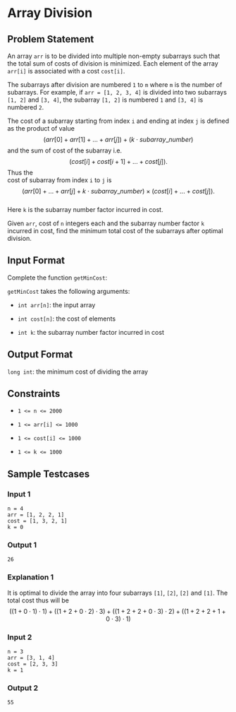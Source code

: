 # Array Division

## Problem Statement

An array `arr` is to be divided into multiple non-empty subarrays such that the total sum of costs of division is minimized. Each element of the array `arr[i]` is associated with a cost `cost[i]`.

The subarrays after division are numbered `1` to `m` where `m` is the number of subarrays. For example, if `arr = [1, 2, 3, 4]` is divided into two subarrays `[1, 2]` and `[3, 4]`, the subarray `[1, 2]` is numbered `1` and `[3, 4]` is numbered `2`.

The cost of a subarray starting from index `i` and ending at index `j` is defined as the product of value $$(arr[0] + arr[1] +...+arr[j]) + (k \cdot subarray \_ number)$$ and the sum of cost of the subarray i.e. $$(cost[i] + cost[i+1] + ... + cost[j]).$$ Thus the<br>cost of subarray from index `i` to `j` is $$(arr[0] + ... + arr[j] + k \cdot subarray \_ number) \times (cost[i] + ... + cost[j]).$$<br>Here `k` is the subarray number factor incurred in cost.

Given `arr`, cost of `n` integers each and the subarray number factor `k` incurred in cost, find the minimum total cost of the subarrays after optimal division.

## Input Format

Complete the function `getMinCost`:

`getMinCost` takes the following arguments:

- `int arr[n]`: the input array

- `int cost[n]`: the cost of elements

- `int k`: the subarray number factor incurred in cost

## Output Format

`long int`: the minimum cost of dividing the array

## Constraints

- `1 <= n <= 2000`

- `1 <= arr[i] <= 1000`

- `1 <= cost[i] <= 1000`

- `1 <= k <= 1000`

## Sample Testcases

### Input 1

```
n = 4
arr = [1, 2, 2, 1]
cost = [1, 3, 2, 1]
k = 0
```

### Output 1

```
26
```

### Explanation 1

It is optimal to divide the array into four subarrays `[1]`, `[2]`, `[2]` and `[1]`. The total cost thus will be $$((1 + 0 \cdot 1) \cdot 1) + ((1 + 2 + 0 \cdot 2) \cdot 3) + ((1 + 2 + 2 + 0 \cdot 3) \cdot 2) + ((1 + 2 + 2 + 1 + 0 \cdot 3) \cdot 1)$$

### Input 2

```
n = 3
arr = [3, 1, 4]
cost = [2, 3, 3]
k = 1
```

### Output 2

```
55
```
